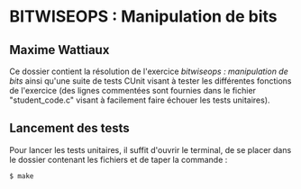 # BITWISEOPS : Manipulation de bits

## Maxime Wattiaux

Ce dossier contient la résolution de l'exercice *bitwiseops : manipulation de bits*  ainsi qu'une suite de tests CUnit visant à tester les différentes fonctions  de l'exercice (des lignes commentées sont fournies dans le fichier "student_code.c" visant à facilement faire échouer les tests unitaires).

## Lancement des tests

Pour lancer les tests unitaires, il suffit d'ouvrir le terminal, de se placer dans le dossier contenant les fichiers et de taper la commande : 

    $ make
